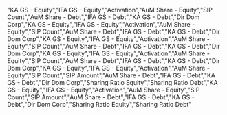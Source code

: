 "KA GS - Equity","IFA GS - Equity","Activation","AuM Share - Equity","SIP Count","AuM Share - Debt","IFA GS - Debt","KA GS - Debt","Dir Dom Corp","KA GS - Equity","IFA GS - Equity","Activation","AuM Share - Equity","SIP Count","AuM Share - Debt","IFA GS - Debt","KA GS - Debt","Dir Dom Corp","KA GS - Equity","IFA GS - Equity","Activation","AuM Share - Equity","SIP Count","AuM Share - Debt","IFA GS - Debt","KA GS - Debt","Dir Dom Corp","KA GS - Equity","IFA GS - Equity","Activation","AuM Share - Equity","SIP Count","AuM Share - Debt","IFA GS - Debt","KA GS - Debt","Dir Dom Corp","KA GS - Equity","IFA GS - Equity","Activation","AuM Share - Equity","SIP Count","SIP Amount","AuM Share - Debt","IFA GS - Debt","KA GS - Debt","Dir Dom Corp","Sharing Ratio Equity","Sharing Ratio Debt","KA GS - Equity","IFA GS - Equity","Activation","AuM Share - Equity","SIP Count","SIP Amount","AuM Share - Debt","IFA GS - Debt","KA GS - Debt","Dir Dom Corp","Sharing Ratio Equity","Sharing Ratio Debt"
